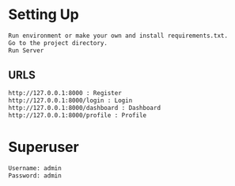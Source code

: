 # Setting Up
```bash
Run environment or make your own and install requirements.txt.
Go to the project directory.
Run Server
```
## URLS
```bash
http://127.0.0.1:8000 : Register
http://127.0.0.1:8000/login : Login
http://127.0.0.1:8000/dashboard : Dashboard
http://127.0.0.1:8000/profile : Profile
```

# Superuser

```bash
Username: admin
Password: admin
```
